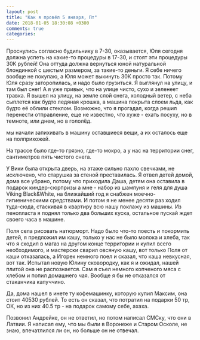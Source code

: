 ```yaml
---
layout: post
title: "Как я провёл 5 января, Пт"
date: 2018-01-05 18:30:08 +0300
comments: true
categories: 
---
```

Проснулись согласно будильнику в 7-30, оказывается, Юля сегодня должна успеть на какие-то процедуры в 17-30, и стоят эти процедуры 30К рублей! Она оттуда должна вернуться юной натуральной блондинкой с шестым размером, за такие-то деньги. Я себе ничего вообще не покупаю, а Юля может выкинуть 30К просто так. Потому Юля сразу заторопилась, и надо было грузиться. Я выглянул на улицу, и там был снег! А я уже привык, что на улице чисто, сухо и зеленеет травка. Я вышел на улицу, на земле слой снега, холодный ветер, с неба сыплется как будто ледяная крошка, а машина покрыта слоем льда, как будто её облили стеклом. Возможно, что я прогадал, когда решил перенести отправление, еще не известно, что хуже - ехать посуху, но в темноте, или днем, но в гололёд.

мы начали запихивать в машину оставшиеся вещи, а их осталось еще на полприхожей.

На трассе было где-то грязно, где-то мокро, а у нас на территории снег, сантиметров пять чистого снега.


У Вики была открыта дверь, на этаже сильно пахло свечками, не исключено, что старушка за стеной преставилась. Я отвел детей домой, дома все убрано, потому что приходила Даша, детям она оставила в подарок киндер-сюрпризы а мне - набор из шампуня и геля для душа Viking Black&White, на ближайший год я снабжен моечно-гигиеническими средствами. И потом я не менее десяти раз ходил туда-сюда, стаскивая в квартиру всю нашу поклажу из машины. Из пенопласта я поднял только два больших куска, остальное пускай ждет своего часа в машине.

Поля села рисовать натюрморт. Надо было что-то поесть и покормить детей, я предложил им кашу, только у нас не было молока и хлеба, так что я сходил в магаз на другом конце территории и купил всего необходимого, и мастерски сварил овсяную кашу, вот только Поля от каши отказалась, а Игорек немного поел и сказал, что каша невкусная, вот так. Испытал новую Юлину сковородку, как я и ожидал, нашей плитой она не распознается. Сам я съел немного копченого мяса с хлебом и попил домашнего чая. Вообще я бы не отказался от стаканчика капуччино.

Да, дома нашел в инете ту кофемашинку, которую купил Максим, она стоит 40530 рублей. То есть он сказал, что потратил на подарки 50 тр, ОК, но из них 40.5 тр - на подарок самому себе, ахаха.

Позвонил Андрейке, он не ответил, но потом написал СМСку, что они в Латвии. Я написал ему, что мы были в Воронеже и Старом Осколе, не знаю, впечатлился ли он, но больше он не отвечал.
